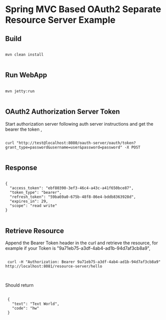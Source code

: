 Spring MVC Based OAuth2 Separate Resource Server Example
===========================================================

Build
-----
<pre>
<code>
mvn clean install
</code>
</pre>
Run WebApp
----------
<pre>
<code>
mvn jetty:run
</code>
</pre>


OAuth2 Authorization Server Token
----------------------------------

Start authorization server following auth server instructions and
get the bearer the token ,
<pre>
<code>
curl "http://test@localhost:8080/oauth-server/oauth/token?grant_type=password&username=user&password=password" -X POST
</code>
</pre>
Response
--------
<pre>
<code>
{
  "access_token": "ebf80390-3ef3-46c4-a43c-a41f650bce87",
  "token_type": "bearer",
  "refresh_token": "59ba69a0-675b-48f8-86e4-bddb8363928d",
  "expires_in": 29,
  "scope": "read write"
}
</code>
</pre>

Retrieve Resource
-----------------
Append the Bearer Token header in the curl and retrieve the resource,
for example if your Token is  "9a71eb75-a3df-4ab4-ad1b-94d7af3cb8a9",
<pre>
<code>
 curl -H "Authorization: Bearer 9a71eb75-a3df-4ab4-ad1b-94d7af3cb8a9" http://localhost:8081/resource-server/hello
 </code>
 </pre>
 Should return
 <pre>
 <code>
 {
   "text": "Text World",
   "code": "hw"
 }
 </code>
 </pre>
 
